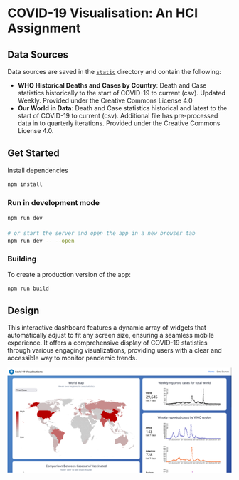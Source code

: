 # COVID-19 Visualisation: An HCI Assignment


## Data Sources
Data sources are saved in the [`static`](./static/) directory and contain the following:

- **WHO Historical Deaths and Cases by Country**: Death and Case statistics historically to the start of COVID-19 to current (csv). Updated Weekly. Provided under the Creative Commons License 4.0
- **Our World in Data**: Death and Case statistics historical and latest to the start of COVID-19 to current (csv). Additional file has pre-processed data in to quarterly iterations. Provided under the Creative Commons License 4.0.


## Get Started

Install dependencies

```bash
npm install
```

### Run in development mode
```bash
npm run dev

# or start the server and open the app in a new browser tab
npm run dev -- --open
```

### Building

To create a production version of the app:

```bash
npm run build
```


## Design

This interactive dashboard features a dynamic array of widgets that automatically adjust to fit any screen size, ensuring a seamless mobile experience. It offers a comprehensive display of COVID-19 statistics through various engaging visualizations, providing users with a clear and accessible way to monitor pandemic trends.

![Dashboard Example](docs/dashboard.png)